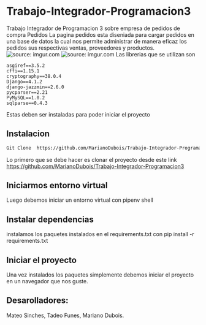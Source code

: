 # Trabajo-Integrador-Programacion3
Trabajo Integrador de Programacion 3 sobre empresa de pedidos de compra
Pedidos
La pagina pedidos esta diseniada para cargar pedidos en una base de datos la cual nos permite administrar de manera eficaz los pedidos sus respectivas ventas, proveedores y productos.
<img src="https://imgur.com/a/DHvDfkt.png" title="source: imgur.com"/>
<img src="https://imgur.com/a/s9imMR4.png" title="source: imgur.com"/>
Las librerias que se utilizan son
```
asgiref==3.5.2
cffi==1.15.1
cryptography==38.0.4
Django==4.1.2
django-jazzmin==2.6.0
pycparser==2.21
PyMySQL==1.0.2
sqlparse==0.4.3
```
Estas deben ser instaladas para poder iniciar el proyecto
## Instalacion
```bash
Git Clone  https://github.com/MarianoDubois/Trabajo-Integrador-Programacion3
```
Lo primero que se debe hacer es clonar el proyecto desde este link https://github.com/MarianoDubois/Trabajo-Integrador-Programacion3
## Iniciarmos entorno virtual
Luego debemos iniciar un entorno virtual con pipenv shell 
## Instalar dependencias
instalamos los paquetes instalados en el requirements.txt con pip install -r requirements.txt
## Iniciar el proyecto
Una vez instalados los paquetes simplemente debemos iniciar el proyecto en un navegador que nos guste.
## Desarolladores:
Mateo Sinches, Tadeo Funes, Mariano Dubois.